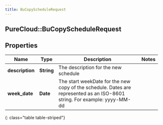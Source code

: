 ```yaml
---
title: BuCopyScheduleRequest
---
```

## PureCloud::BuCopyScheduleRequest

## Properties

|Name | Type | Description | Notes|
|------------ | ------------- | ------------- | -------------|
| **description** | **String** | The description for the new schedule | |
| **week_date** | **Date** | The start weekDate for the new copy of the schedule. Dates are represented as an ISO-8601 string. For example: yyyy-MM-dd | |
{: class="table table-striped"}


